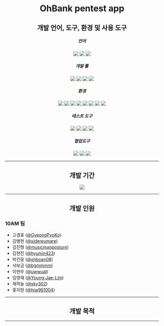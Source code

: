 <!-- 제목 가운데 정렬  -->

<div align="center">
    <h1>OhBank pentest app</h1>
</div>



<!-- 개발 언어 -->

<div align="center">
    <h2>개발 언어, 도구, 환경 및 사용 도구</h2>
</div>

<div align="center">
    <h5>언어</h5>
</div>
<div align="center">
    <!-- java -->
    <img src="https://img.shields.io/badge/Java-red?logo=Java&logoColor=white">
    <!-- javascript -->
    <img src="https://img.shields.io/badge/JavaScript-yellow?logo=JavaScript&logoColor=white">
    <!-- python-->
    <img src="https://img.shields.io/badge/Python-blue?logo=Python&logoColor=white">
</div>

<div align="center">
    <h5>개발 툴</h5>
</div>
<div align="center">
    <!-- android studio -->
    <img src="https://img.shields.io/badge/AndroidStudio-blue?logo=AndroidStudio&logoColor=white">
    <!-- gradle -->
    <img src="https://img.shields.io/badge/Gradle-blue?logo=Gradle&logoColor=white">
    <!-- vscode -->
    <img src="https://img.shields.io/badge/VSCode-blue?logo=VisualStudioCode&logoColor=white">
    <!-- npm -->
    <img src="https://img.shields.io/badge/NPM-blue?logo=NPM&logoColor=white">
</div>

<div align="center">
    <h5>환경</h5>
</div>
<div align="center">
    <!-- kali -->
    <img src="https://img.shields.io/badge/Kali-blue?logo=Kali&logoColor=white">
    <!-- windows -->
    <img src="https://img.shields.io/badge/Windows-blue?logo=Windows&logoColor=white">
    <!-- ubuntu -->
    <img src="https://img.shields.io/badge/Ubuntu-blue?logo=Ubuntu&logoColor=white">
    <!-- android -->
    <img src="https://img.shields.io/badge/Android-blue?logo=Android&logoColor=white">
    <!-- aws -->
    <img src="https://img.shields.io/badge/AWS-orange?logo=AmazonAWS&logoColor=white">
    <!-- mysql -->
    <img src="https://img.shields.io/badge/MySQL-blue?logo=MySQL&logoColor=white">
    <!-- nodejs -->
    <img src="https://img.shields.io/badge/Node.js-green?logo=Node.js&logoColor=white">
    <!-- express -->
    <img src="https://img.shields.io/badge/Express-red?logo=Express&logoColor=white">
</div>

<div align="center">
    <h5>테스트 도구</h5>
</div>
<div align="center">
    <!-- jadx -->
    <img src="https://img.shields.io/badge/Jadx-blue?logo=Jadx&logoColor=white">
    <!-- Frida -->
    <img src="https://img.shields.io/badge/Frida-blue?logo=Frida&logoColor=white">
    <!-- BurpSuite -->
    <img src="https://img.shields.io/badge/BurpSuite-blue?logo=BurpSuite&logoColor=white">
    <!-- Ghidra -->
    <img src="https://img.shields.io/badge/Ghidra-blue?logo=Ghidra&logoColor=white">
</div>

<div align="center">
    <h5>협업도구</h5>
</div>
<div align="center">
    <!-- git -->
    <img src="https://img.shields.io/badge/Git-blue?logo=Git&logoColor=white">
    <!-- github -->
    <img src="https://img.shields.io/badge/GitHub-blue?logo=GitHub&logoColor=white">
    <!-- notion -->
    <img src="https://img.shields.io/badge/Notion-blue?logo=Notion&logoColor=white">
</div>

---

<!-- 개발 기간 -->

<div align="center">
    <h2>개발 기간</h2>
</div>

<div align="center">
    <img src="https://img.shields.io/badge/2020.07.01-2020.07.31-blue">
</div>

---

<!-- 개발 인원 -->

<div align="center">
    <h2>개발 인원</h2>
</div>

### 10AM 팀
- 고경표 ([@GyeongPyoKo](https://github.com/GyeongPyoKo))
- 김병현 ([@sidereumare](https://github.com/sidereumare))
- 김진형 ([@musicmanposture](https://github.com/musicmanposture))
- 김현진 ([@hyunjin423](https://github.com/hyunjin423))
- 박건웅 ([@shboan08](https://github.com/shboan08))
- 서보금 ([@bgmmmm](https://github.com/bgmmmm))
- 이현우 ([@uwwual](https://github.com/uwwual))
- 임영재 ([@Young-Jae-Lim](https://github.com/Young-Jae-Lim))
- 채하늘 ([@sky302](https://github.com/sky302))
- 홍지원 ([@hjw961004](https://github.com/hjw961004))




---

<!-- 개발 목적 -->

<div align="center">
    <h2>개발 목적</h2>
</div>

---